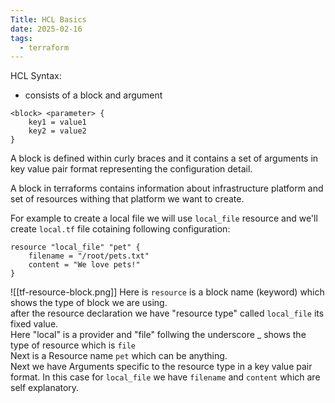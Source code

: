 ```yaml
---
Title: HCL Basics
date: 2025-02-16
tags:
  - terraform
---
```

HCL Syntax:
- consists of a block and argument

```
<block> <parameter> {
	key1 = value1
	key2 = value2
}
```

A block is defined within curly braces and it contains a set of arguments in key value pair format representing the configuration detail.

A block in terraforms contains information about infrastructure platform and set of resources withing that platform we want to create.

For example to create a local file we will use `local_file` resource and we'll create `local.tf` file cotaining following configuration:

```
resource "local_file" "pet" {
	filename = "/root/pets.txt"
	content = "We love pets!"
}
```

![[tf-resource-block.png]]
Here is `resource` is a block name (keyword) which shows the type of block we are using.  
after the resource declaration we have "resource type" called `local_file` its fixed value.  
Here "local" is a provider and "file" follwing the underscore _ shows the type of resource which is `file`  
Next is a Resource name `pet` which can be anything.  
Next we have Arguments specific to the resource type in a key value pair format. In this case for `local_file` we have `filename` and `content` which are self explanatory.